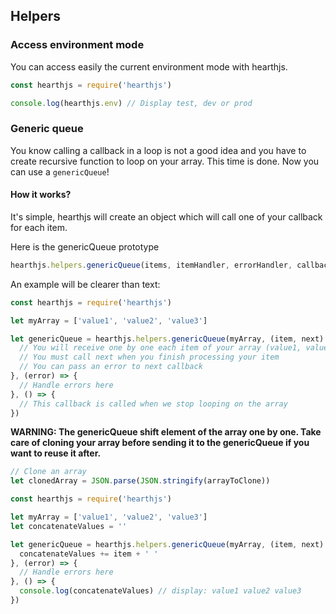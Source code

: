 ## Helpers

### Access environment mode

You can access easily the current environment mode with hearthjs.

```js
const hearthjs = require('hearthjs')

console.log(hearthjs.env) // Display test, dev or prod
```

### Generic queue

You know calling a callback in a loop is not a good idea and you have to create recursive function to loop on your array. This time is done. Now you can use a `genericQueue`!

#### How it works?

It's simple, hearthjs will create an object which will call one of your callback for each item.

Here is the genericQueue prototype

```js
hearthjs.helpers.genericQueue(items, itemHandler, errorHandler, callback)
```

An example will be clearer than text:

```js
const hearthjs = require('hearthjs')

let myArray = ['value1', 'value2', 'value3']

let genericQueue = hearthjs.helpers.genericQueue(myArray, (item, next) => {
  // You will receive one by one each item of your array (value1, value2, value3)
  // You must call next when you finish processing your item
  // You can pass an error to next callback
}, (error) => {
  // Handle errors here
}, () => {
  // This callback is called when we stop looping on the array
})
```

**WARNING: The genericQueue shift element of the array one by one. Take care of cloning your array before sending it to the genericQueue if you want to reuse it after.**

```js
// Clone an array
let clonedArray = JSON.parse(JSON.stringify(arrayToClone))
```

```js
const hearthjs = require('hearthjs')

let myArray = ['value1', 'value2', 'value3']
let concatenateValues = ''

let genericQueue = hearthjs.helpers.genericQueue(myArray, (item, next) => {
  concatenateValues += item + ' '
}, (error) => {
  // Handle errors here
}, () => {
  console.log(concatenateValues) // display: value1 value2 value3 
})
```
